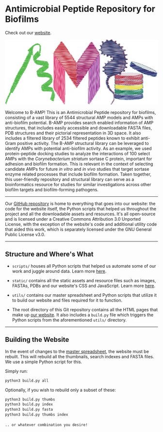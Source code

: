 # Antimicrobial Peptide Repository for Biofilms

Check out our [website](https://b-amp.karishmakaushiklab.com/).

<center>

![Project Logo](static/images/AMPDB.svg)

</center>

Welcome to B-AMP! This is an Antimicrobial Peptide repository for biofilms, consisting of a vast library of 5544 structural AMP models and AMPs with anti-biofilm potential. B-AMP provides search enabled information of AMP structures, that includes easily accessible and downloadable FASTA files, PDB structures and their pictorial representation in 3D space. It also includes a filtered library of 2534 filtered peptides known to exhibit anti-Gram positive activity. The B-AMP structural library can be leveraged to identify AMPs with potential anti-biofilm activity. As an example, we used protein-peptide docking studies to analyze the interactions of 100 select AMPs with the *Corynebacterium striatum* sortase C protein, important for adhesion and biofilm formation. This is relevant in the context of selecting candidate AMPs for future *in vitro* and *in vivo* studies that target sortase enzyme related processes that include biofilm formation. Taken together, this user-friendly repository and structural library can serve as a bioinformatics resource for studies for similar investigations across other biofilm targets and biofilm-forming pathogens.

---

Our [GitHub repository](https://github.com/KarishmaKaushikLab/B-AMP) is home to everything that goes into our website: the code for the website itself, the Python scripts that helped us throughout the project and all the downloadable assets and resources. It's all open-source and is licensed under a Creative Commons Attribution 3.0 Unported License, with the exception of the website's code and additional utility code that aided this work, which is separately licensed under the GNU General Public License v3.0.

---

## Structure and Where's What

- `scripts/` houses all Python scripts that helped us automate some of our work and juggle around data. Learn more [here](https://b-amp.karishmakaushiklab.com/code.html).

- `static/` contains all the static assets and resource files such as images, FASTAs, PDBs and our website's CSS and JavaScript. Learn more [here](https://b-amp.karishmakaushiklab.com/code.html).

- `utils/` contains our master spreadsheet and Python scripts that utilize it to build our website and files required for it to function.

- The root directory of this Git repository contains all the HTML pages that make up [our website](https://b-amp.karishmakaushiklab.com/). It also includes a `build.py` file which triggers the Python scripts from the aforementioned `utils/` directory.

---

## Building the Website

In the event of changes to the [master spreadsheet](https://github.com/KarishmaKaushikLab/B-AMP/blob/master/utils/full.csv), the website must be rebuilt. This will rebuild all the thumbnails, search indexes and FASTA files. We use a simple Python script for this.

Simply run:
```bash
python3 build.py all
```

Optionally, if you wish to rebuild only a subset of these:
```bash
python3 build.py thumbs
python3 build.py index
python3 build.py fasta
python3 build.py thumbs index

.. or whatever combination you desire!
```